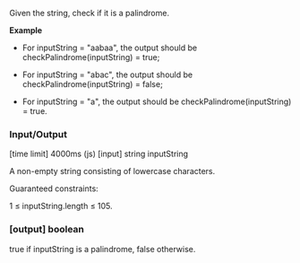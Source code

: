 Given the string, check if it is a palindrome.

**Example**

- For inputString = "aabaa", the output should be checkPalindrome(inputString) = true;

- For inputString = "abac", the output should be checkPalindrome(inputString) = false;

- For inputString = "a", the output should be checkPalindrome(inputString) = true.

### Input/Output

[time limit] 4000ms (js)
[input] string inputString

A non-empty string consisting of lowercase characters.

Guaranteed constraints:

1 ≤ inputString.length ≤ 105.

### [output] boolean

true if inputString is a palindrome, false otherwise.
